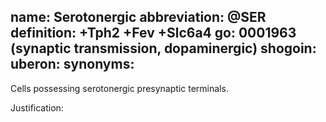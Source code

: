 name: Serotonergic
abbreviation: @SER
definition: +Tph2 +Fev +Slc6a4
go: 0001963 (synaptic transmission, dopaminergic)
shogoin: 
uberon: 
synonyms:
---

Cells possessing serotonergic presynaptic terminals. 

Justification:

